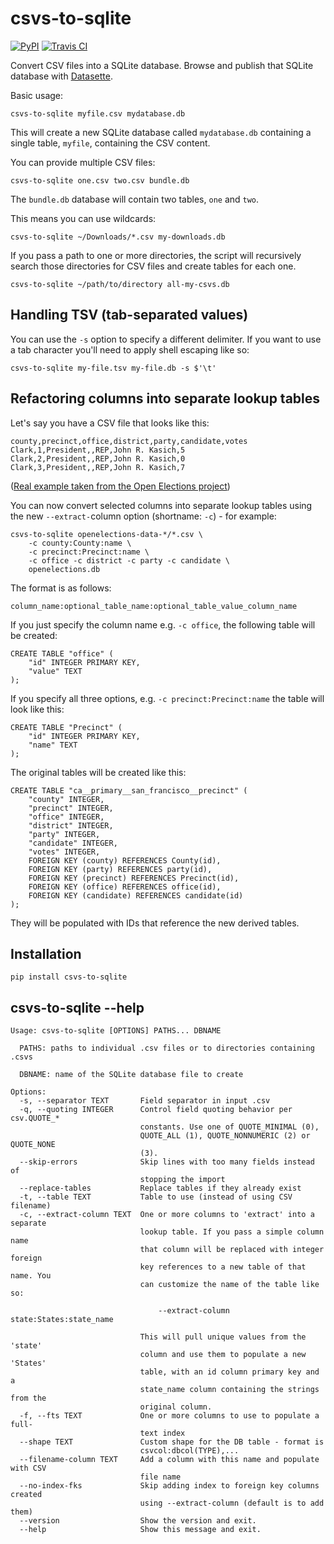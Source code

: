 # csvs-to-sqlite

[![PyPI](https://img.shields.io/pypi/v/csvs-to-sqlite.svg)](https://pypi.python.org/pypi/csvs-to-sqlite)
[![Travis CI](https://travis-ci.org/simonw/csvs-to-sqlite.svg?branch=master)](https://travis-ci.org/simonw/csvs-to-sqlite)

Convert CSV files into a SQLite database. Browse and publish that SQLite database with [Datasette](https://github.com/simonw/datasette).

Basic usage:

    csvs-to-sqlite myfile.csv mydatabase.db

This will create a new SQLite database called `mydatabase.db` containing a
single table, `myfile`, containing the CSV content.

You can provide multiple CSV files:

    csvs-to-sqlite one.csv two.csv bundle.db

The `bundle.db` database will contain two tables, `one` and `two`.

This means you can use wildcards:

    csvs-to-sqlite ~/Downloads/*.csv my-downloads.db

If you pass a path to one or more directories, the script will recursively
search those directories for CSV files and create tables for each one.

    csvs-to-sqlite ~/path/to/directory all-my-csvs.db

## Handling TSV (tab-separated values)

You can use the `-s` option to specify a different delimiter. If you want
to use a tab character you'll need to apply shell escaping like so:

    csvs-to-sqlite my-file.tsv my-file.db -s $'\t'

## Refactoring columns into separate lookup tables

Let's say you have a CSV file that looks like this:

    county,precinct,office,district,party,candidate,votes
    Clark,1,President,,REP,John R. Kasich,5
    Clark,2,President,,REP,John R. Kasich,0
    Clark,3,President,,REP,John R. Kasich,7

([Real example taken from the Open Elections project](https://github.com/openelections/openelections-data-sd/blob/master/2016/20160607__sd__primary__clark__precinct.csv))

You can now convert selected columns into separate lookup tables using the new
`--extract-`column option (shortname: `-c`) - for example:

    csvs-to-sqlite openelections-data-*/*.csv \
        -c county:County:name \
        -c precinct:Precinct:name \
        -c office -c district -c party -c candidate \
        openelections.db

The format is as follows:

    column_name:optional_table_name:optional_table_value_column_name

If you just specify the column name e.g. `-c office`, the following table will
be created:

    CREATE TABLE "office" (
        "id" INTEGER PRIMARY KEY,
        "value" TEXT
    );

If you specify all three options, e.g. `-c precinct:Precinct:name` the table
will look like this:

    CREATE TABLE "Precinct" (
        "id" INTEGER PRIMARY KEY,
        "name" TEXT
    );

The original tables will be created like this:

    CREATE TABLE "ca__primary__san_francisco__precinct" (
        "county" INTEGER,
        "precinct" INTEGER,
        "office" INTEGER,
        "district" INTEGER,
        "party" INTEGER,
        "candidate" INTEGER,
        "votes" INTEGER,
        FOREIGN KEY (county) REFERENCES County(id),
        FOREIGN KEY (party) REFERENCES party(id),
        FOREIGN KEY (precinct) REFERENCES Precinct(id),
        FOREIGN KEY (office) REFERENCES office(id),
        FOREIGN KEY (candidate) REFERENCES candidate(id)
    );

They will be populated with IDs that reference the new derived tables.

## Installation

    pip install csvs-to-sqlite

## csvs-to-sqlite --help

    Usage: csvs-to-sqlite [OPTIONS] PATHS... DBNAME

      PATHS: paths to individual .csv files or to directories containing .csvs

      DBNAME: name of the SQLite database file to create

    Options:
      -s, --separator TEXT       Field separator in input .csv
      -q, --quoting INTEGER      Control field quoting behavior per csv.QUOTE_*
                                 constants. Use one of QUOTE_MINIMAL (0),
                                 QUOTE_ALL (1), QUOTE_NONNUMERIC (2) or QUOTE_NONE
                                 (3).
      --skip-errors              Skip lines with too many fields instead of
                                 stopping the import
      --replace-tables           Replace tables if they already exist
      -t, --table TEXT           Table to use (instead of using CSV filename)
      -c, --extract-column TEXT  One or more columns to 'extract' into a separate
                                 lookup table. If you pass a simple column name
                                 that column will be replaced with integer foreign
                                 key references to a new table of that name. You
                                 can customize the name of the table like so:

                                     --extract-column state:States:state_name

                                 This will pull unique values from the 'state'
                                 column and use them to populate a new 'States'
                                 table, with an id column primary key and a
                                 state_name column containing the strings from the
                                 original column.
      -f, --fts TEXT             One or more columns to use to populate a full-
                                 text index
      --shape TEXT               Custom shape for the DB table - format is
                                 csvcol:dbcol(TYPE),...
      --filename-column TEXT     Add a column with this name and populate with CSV
                                 file name
      --no-index-fks             Skip adding index to foreign key columns created
                                 using --extract-column (default is to add them)
      --version                  Show the version and exit.
      --help                     Show this message and exit.
